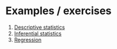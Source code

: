 # Examples / exercises

1. [Descriptive statistics](descriptive_stats.md)
2. [Inferential statistics](inferential_stats.md)
3. [Regression](regression.md)
